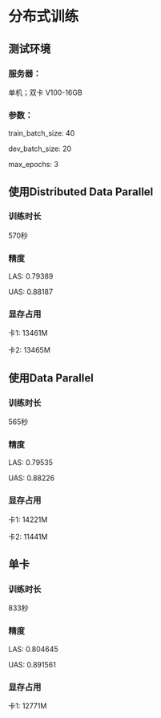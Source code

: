 # 分布式训练

## 测试环境

### 服务器：

单机；双卡 V100-16GB

### 参数：

train_batch_size: 40

dev_batch_size: 20

max_epochs: 3

## 使用Distributed Data Parallel

### 训练时长

570秒

### 精度

LAS: 0.79389

UAS: 0.88187

### 显存占用

卡1: 13461M

卡2: 13465M

## 使用Data Parallel

### 训练时长

565秒

### 精度

LAS: 0.79535

UAS: 0.88226

### 显存占用

卡1: 14221M

卡2: 11441M

## 单卡

### 训练时长

833秒

### 精度

LAS: 0.804645

UAS: 0.891561

### 显存占用

卡1: 12771M